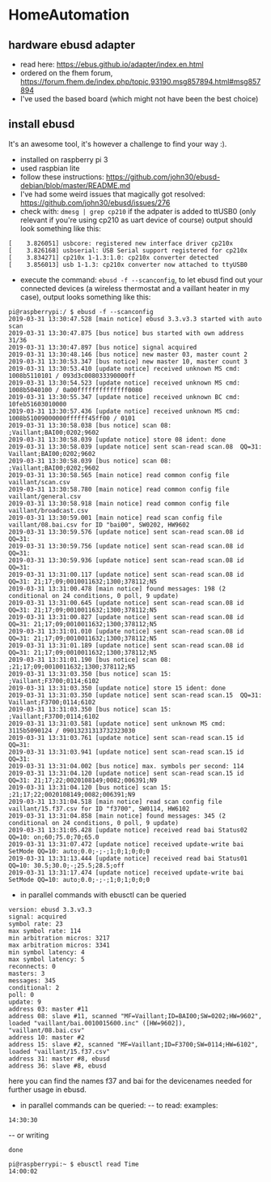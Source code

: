 # HomeAutomation

## hardware ebusd adapter
- read here: https://ebus.github.io/adapter/index.en.html
- ordered on the fhem forum, https://forum.fhem.de/index.php/topic,93190.msg857894.html#msg857894
- I've used the based board (which might not have been the best choice)

## install ebusd
It's an awesome tool, it's however a challenge to find your way :).
- installed on raspberry pi 3
- used raspbian lite
- follow these instructions: https://github.com/john30/ebusd-debian/blob/master/README.md
- I've had some weird issues that magically got resolved: https://github.com/john30/ebusd/issues/276
- check with: `dmesg | grep cp210` if the adpater is added to ttUSB0 (only relevant if you're using cp210 as uart device of course)
output should look something like this:
```pi@raspberrypi:/ $ dmesg | grep cp210
[    3.826051] usbcore: registered new interface driver cp210x
[    3.826168] usbserial: USB Serial support registered for cp210x
[    3.834271] cp210x 1-1.3:1.0: cp210x converter detected
[    3.856013] usb 1-1.3: cp210x converter now attached to ttyUSB0
```
- execute the command: `ebusd -f --scanconfig`, to let ebusd find out your connected devices (a wireless thermostat and a vaillant heater in my case), output looks something like this:
```
pi@raspberrypi:/ $ ebusd -f --scanconfig
2019-03-31 13:30:47.528 [main notice] ebusd 3.3.v3.3 started with auto scan
2019-03-31 13:30:47.875 [bus notice] bus started with own address 31/36
2019-03-31 13:30:47.897 [bus notice] signal acquired
2019-03-31 13:30:48.146 [bus notice] new master 03, master count 2
2019-03-31 13:30:53.347 [bus notice] new master 10, master count 3
2019-03-31 13:30:53.410 [update notice] received unknown MS cmd: 1008b5110101 / 093d3c008033390000ff
2019-03-31 13:30:54.523 [update notice] received unknown MS cmd: 1008b5040100 / 0a00ffffffffffffff0080
2019-03-31 13:30:55.347 [update notice] received unknown BC cmd: 10feb51603010000
2019-03-31 13:30:57.436 [update notice] received unknown MS cmd: 1008b51009000000ffffff45ff00 / 0101
2019-03-31 13:30:58.038 [bus notice] scan 08: ;Vaillant;BAI00;0202;9602
2019-03-31 13:30:58.039 [update notice] store 08 ident: done
2019-03-31 13:30:58.039 [update notice] sent scan-read scan.08  QQ=31: Vaillant;BAI00;0202;9602
2019-03-31 13:30:58.039 [bus notice] scan 08: ;Vaillant;BAI00;0202;9602
2019-03-31 13:30:58.565 [main notice] read common config file vaillant/scan.csv
2019-03-31 13:30:58.780 [main notice] read common config file vaillant/general.csv
2019-03-31 13:30:58.918 [main notice] read common config file vaillant/broadcast.csv
2019-03-31 13:30:59.001 [main notice] read scan config file vaillant/08.bai.csv for ID "bai00", SW0202, HW9602
2019-03-31 13:30:59.576 [update notice] sent scan-read scan.08 id QQ=31: 
2019-03-31 13:30:59.756 [update notice] sent scan-read scan.08 id QQ=31: 
2019-03-31 13:30:59.936 [update notice] sent scan-read scan.08 id QQ=31: 
2019-03-31 13:31:00.117 [update notice] sent scan-read scan.08 id QQ=31: 21;17;09;0010011632;1300;378112;N5
2019-03-31 13:31:00.478 [main notice] found messages: 198 (2 conditional on 24 conditions, 0 poll, 9 update)
2019-03-31 13:31:00.645 [update notice] sent scan-read scan.08 id QQ=31: 21;17;09;0010011632;1300;378112;N5
2019-03-31 13:31:00.827 [update notice] sent scan-read scan.08 id QQ=31: 21;17;09;0010011632;1300;378112;N5
2019-03-31 13:31:01.010 [update notice] sent scan-read scan.08 id QQ=31: 21;17;09;0010011632;1300;378112;N5
2019-03-31 13:31:01.189 [update notice] sent scan-read scan.08 id QQ=31: 21;17;09;0010011632;1300;378112;N5
2019-03-31 13:31:01.190 [bus notice] scan 08: ;21;17;09;0010011632;1300;378112;N5
2019-03-31 13:31:03.350 [bus notice] scan 15: ;Vaillant;F3700;0114;6102
2019-03-31 13:31:03.350 [update notice] store 15 ident: done
2019-03-31 13:31:03.350 [update notice] sent scan-read scan.15  QQ=31: Vaillant;F3700;0114;6102
2019-03-31 13:31:03.350 [bus notice] scan 15: ;Vaillant;F3700;0114;6102
2019-03-31 13:31:03.581 [update notice] sent unknown MS cmd: 3115b5090124 / 09013231313732323030
2019-03-31 13:31:03.761 [update notice] sent scan-read scan.15 id QQ=31: 
2019-03-31 13:31:03.941 [update notice] sent scan-read scan.15 id QQ=31: 
2019-03-31 13:31:04.002 [bus notice] max. symbols per second: 114
2019-03-31 13:31:04.120 [update notice] sent scan-read scan.15 id QQ=31: 21;17;22;0020108149;0082;006391;N9
2019-03-31 13:31:04.120 [bus notice] scan 15: ;21;17;22;0020108149;0082;006391;N9
2019-03-31 13:31:04.518 [main notice] read scan config file vaillant/15.f37.csv for ID "f3700", SW0114, HW6102
2019-03-31 13:31:04.858 [main notice] found messages: 345 (2 conditional on 24 conditions, 0 poll, 9 update)
2019-03-31 13:31:05.428 [update notice] received read bai Status02 QQ=10: on;60;75.0;70;65.0
2019-03-31 13:31:07.472 [update notice] received update-write bai SetMode QQ=10: auto;0.0;-;-;1;0;1;0;0;0
2019-03-31 13:31:13.444 [update notice] received read bai Status01 QQ=10: 30.5;30.0;-;25.5;28.5;off
2019-03-31 13:31:17.474 [update notice] received update-write bai SetMode QQ=10: auto;0.0;-;-;1;0;1;0;0;0
```

- in parallel commands with ebusctl can be queried
```pi@raspberrypi:~ $ ebusctl info
version: ebusd 3.3.v3.3
signal: acquired
symbol rate: 23
max symbol rate: 114
min arbitration micros: 3217
max arbitration micros: 3341
min symbol latency: 4
max symbol latency: 5
reconnects: 0
masters: 3
messages: 345
conditional: 2
poll: 0
update: 9
address 03: master #11
address 08: slave #11, scanned "MF=Vaillant;ID=BAI00;SW=0202;HW=9602", loaded "vaillant/bai.0010015600.inc" ([HW=9602]), "vaillant/08.bai.csv"
address 10: master #2
address 15: slave #2, scanned "MF=Vaillant;ID=F3700;SW=0114;HW=6102", loaded "vaillant/15.f37.csv"
address 31: master #8, ebusd
address 36: slave #8, ebusd
```
here you can find the names f37 and bai for the devicenames needed for further usage in ebusd.

- in parallel commands can be queried:
-- to read: examples:
```ebusctl read Time
14:30:30
```
-- or writing
```pi@raspberrypi:~ $ ebusctl write -c f37 Time 14:00:00
done

pi@raspberrypi:~ $ ebusctl read Time
14:00:02
```




